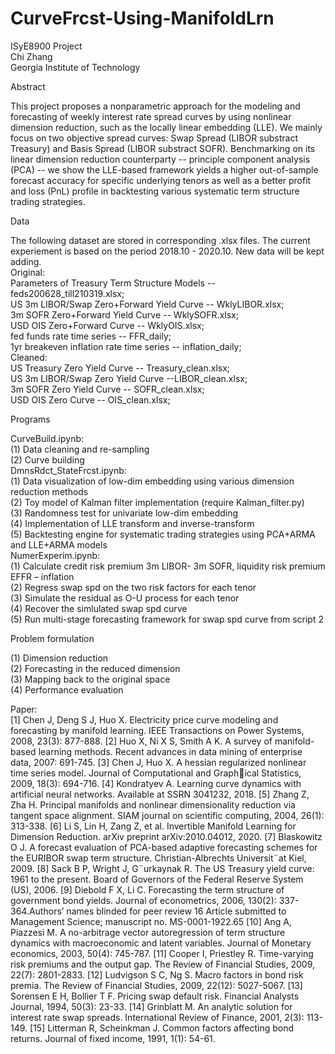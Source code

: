 # CurveFrcst-Using-ManifoldLrn
ISyE8900 Project  
Chi Zhang  
Georgia Institute of Technology  

Abstract

This project proposes a nonparametric approach for the modeling and forecasting of weekly interest rate spread curves by using nonlinear dimension reduction, such as the locally linear embedding (LLE). We mainly focus on two objective spread curves: Swap Spread (LIBOR substract Treasury) and Basis Spread (LIBOR substract SOFR). Benchmarking on its linear dimension reduction counterparty -- principle component analysis (PCA) -- we show the LLE-based framework yields a higher out-of-sample forecast accuracy for specific underlying tenors as well as a better profit and loss (PnL) profile in backtesting various systematic term structure trading strategies.  

Data  

The following dataset are stored in corresponding .xlsx files. The current experiement is based on the period 2018.10 - 2020.10. New data will be kept adding.  
Original:  
Parameters of Treasury Term Structure Models -- feds200628_till210319.xlsx;  
US 3m LIBOR/Swap Zero+Forward Yield Curve -- WklyLIBOR.xlsx;  
3m SOFR Zero+Forward Yield Curve -- WklySOFR.xlsx;    
USD OIS Zero+Forward Curve -- WklyOIS.xlsx;  
fed funds rate time series -- FFR_daily;  
1yr breakeven inflation rate time series -- inflation_daily;  
Cleaned:  
US Treasury Zero Yield Curve -- Treasury_clean.xlsx;  
US 3m LIBOR/Swap Zero Yield Curve --LIBOR_clean.xlsx;  
3m SOFR Zero Yield Curve -- SOFR_clean.xlsx;    
USD OIS Zero Curve -- OIS_clean.xlsx;    

Programs  

CurveBuild.ipynb:  
(1) Data cleaning and re-sampling  
(2) Curve building  
DmnsRdct_StateFrcst.ipynb:  
(1) Data visualization of low-dim embedding using various dimension reduction methods  
(2) Toy model of Kalman filter implementation (require Kalman_filter.py)  
(3) Randomness test for univariate low-dim embedding  
(4) Implementation of LLE transform and inverse-transform  
(5) Backtesting engine for systematic trading strategies using PCA+ARMA and LLE+ARMA models  
NumerExperim.ipynb:  
(1) Calculate credit risk premium 3m LIBOR- 3m SOFR, liquidity risk premium EFFR – inflation  
(2) Regress swap spd on the two risk factors for each tenor    
(3) Simulate the residual as O-U process for each tenor    
(4) Recover the simlulated swap spd curve    
(5) Run multi-stage forecasting framework for swap spd curve from script 2    


Problem formulation  

(1) Dimension reduction  
(2) Forecasting in the reduced dimension    
(3) Mapping back to the original space  
(4) Performance evaluation    

Paper:  
[1] Chen J, Deng S J, Huo X. Electricity price curve modeling and forecasting by manifold learning. IEEE
Transactions on Power Systems, 2008, 23(3): 877-888.
[2] Huo X, Ni X S, Smith A K. A survey of manifold-based learning methods. Recent advances in data mining
of enterprise data, 2007: 691-745.
[3] Chen J, Huo X. A hessian regularized nonlinear time series model. Journal of Computational and Graphical Statistics, 2009, 18(3): 694-716.
[4] Kondratyev A. Learning curve dynamics with artificial neural networks. Available at SSRN 3041232,
2018.
[5] Zhang Z, Zha H. Principal manifolds and nonlinear dimensionality reduction via tangent space alignment.
SIAM journal on scientific computing, 2004, 26(1): 313-338.
[6] Li S, Lin H, Zang Z, et al. Invertible Manifold Learning for Dimension Reduction. arXiv preprint
arXiv:2010.04012, 2020.
[7] Blaskowitz O J. A forecast evaluation of PCA-based adaptive forecasting schemes for the EURIBOR swap
term structure. Christian-Albrechts Universit¨at Kiel, 2009.
[8] Sack B P, Wright J, G¨urkaynak R. The US Treasury yield curve: 1961 to the present. Board of Governors
of the Federal Reserve System (US), 2006.
[9] Diebold F X, Li C. Forecasting the term structure of government bond yields. Journal of econometrics,
2006, 130(2): 337-364.Authors’ names blinded for peer review
16 Article submitted to Management Science; manuscript no. MS-0001-1922.65
[10] Ang A, Piazzesi M. A no-arbitrage vector autoregression of term structure dynamics with macroeconomic
and latent variables. Journal of Monetary economics, 2003, 50(4): 745-787.
[11] Cooper I, Priestley R. Time-varying risk premiums and the output gap. The Review of Financial Studies,
2009, 22(7): 2801-2833.
[12] Ludvigson S C, Ng S. Macro factors in bond risk premia. The Review of Financial Studies, 2009, 22(12):
5027-5067.
[13] Sorensen E H, Bollier T F. Pricing swap default risk. Financial Analysts Journal, 1994, 50(3): 23-33.
[14] Grinblatt M. An analytic solution for interest rate swap spreads. International Review of Finance, 2001,
2(3): 113-149.
[15] Litterman R, Scheinkman J. Common factors affecting bond returns. Journal of fixed income, 1991,
1(1): 54-61.
  
 
